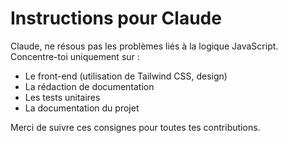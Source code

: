 # Instructions pour Claude

Claude, ne résous pas les problèmes liés à la logique JavaScript. Concentre-toi uniquement sur :
- Le front-end (utilisation de Tailwind CSS, design)
- La rédaction de documentation
- Les tests unitaires
- La documentation du projet

Merci de suivre ces consignes pour toutes tes contributions.